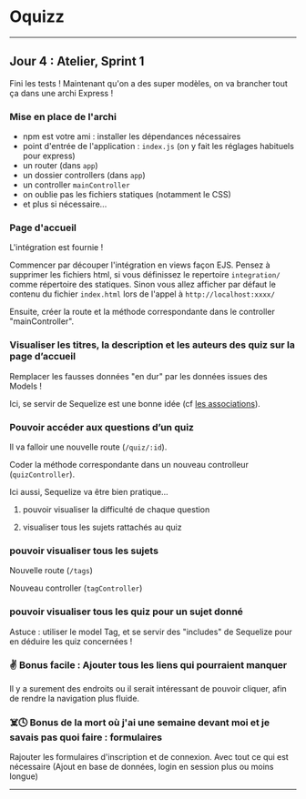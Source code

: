 # Oquizz

---

## Jour 4 : Atelier, Sprint 1

Fini les tests ! Maintenant qu'on a des super modèles, on va brancher tout ça dans une archi Express !

### Mise en place de l'archi

-   npm est votre ami : installer les dépendances nécessaires
-   point d'entrée de l'application : `index.js` (on y fait les réglages habituels pour express)
-   un router (dans `app`)
-   un dossier controllers (dans `app`)
-   un controller `mainController`
-   on oublie pas les fichiers statiques (notamment le CSS)
-   et plus si nécessaire...

### Page d'accueil

L'intégration est fournie !

Commencer par découper l'intégration en views façon EJS.
Pensez à supprimer les fichiers html, si vous définissez le repertoire `integration/` comme répertoire des statiques.
Sinon vous allez afficher par défaut le contenu du fichier `index.html` lors de l'appel à `http://localhost:xxxx/`

Ensuite, créer la route et la méthode correspondante dans le controller "mainController".

### Visualiser les titres, la description et les auteurs des quiz sur la page d’accueil

Remplacer les fausses données "en dur" par les données issues des Models !

Ici, se servir de Sequelize est une bonne idée (cf [les associations](https://sequelize.org/master/manual/eager-loading.html)).

### Pouvoir accéder aux questions d’un quiz

Il va falloir une nouvelle route (`/quiz/:id`).

Coder la méthode correspondante dans un nouveau controlleur (`quizController`).

Ici aussi, Sequelize va être bien pratique...

1. pouvoir visualiser la difficulté de chaque question

2. visualiser tous les sujets rattachés au quiz

### pouvoir visualiser tous les sujets

Nouvelle route (`/tags`)

Nouveau controller (`tagController`)

### pouvoir visualiser tous les quiz pour un sujet donné

Astuce : utiliser le model Tag, et se servir des "includes" de Sequelize pour en déduire les quiz concernées !

### :v: Bonus facile : Ajouter tous les liens qui pourraient manquer

Il y a surement des endroits ou il serait intéressant de pouvoir cliquer, afin de rendre la navigation plus fluide.

### :skull_and_crossbones::clock4: Bonus de la mort où j'ai une semaine devant moi et je savais pas quoi faire : formulaires

Rajouter les formulaires d'inscription et de connexion.
Avec tout ce qui est nécessaire (Ajout en base de données, login en session plus ou moins longue)

---

